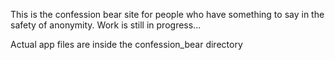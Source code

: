 This is the confession bear site for people who have something to say in the safety of anonymity. Work is still in progress...

Actual app files are inside the confession_bear directory